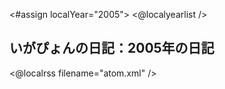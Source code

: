 <#assign localYear="2005">
<@localyearlist />

## いがぴょんの日記：2005年の日記

<@localrss filename="atom.xml" />
